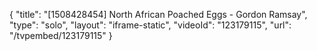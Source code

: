 {
    "title": "[1508428454] North African Poached Eggs - Gordon Ramsay",
    "type": "solo",
    "layout": "iframe-static",
    "videoId": "123179115",
    "url": "\/tvpembed\/123179115"
}
